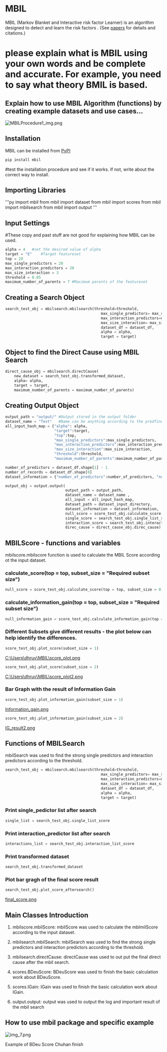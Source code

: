 # MBIL
MBIL (Markov Blanket and Interactive risk factor Learner) is an algorithm designed to detect and learn the risk factors  . (See [papers](https://github.com/XiaJiang-2/MBIL/blob/main/docs/BINF-D-19-00613_R2(2).pdf) for details and citations.)
# please explain what is MBIL using your own words and be complete and accurate. For example, you need to say what theory BMIL is based.

## Explain how to use MBIL Algorithm (functions) by creating example datasets and use cases... 

![MBILProcedure1_img.png](MBILProcedure1_img.png)
## Installation
MBIL can be installed from [PyPI](https://pypi.org/project/mbil/)


```py
pip install mbil
```
#test the installation procedure and see if it works. If not, write about the correct way to install. 
##  Importing Libraries

'''py
import mbil
from mbil import dataset
from mbil import scores
from mbil import mbilsearch
from mbil import output
'''

##  Input Settings
#These copy and past stuff are not good for explaining how MBIL can be used. 
```py
alpha = 4   #set the desired value of alpha
target = "E"    #Target featureset
top = 20
max_single_predictors = 20  
max_interaction_predictors = 20
max_size_interaction = 3
threshold = 0.05
maximum_number_of_parents = 7 #Maximum parents of the featureset
```

##  Creating a Search Object

```py
search_test_obj = mbilsearch.mbilsearch(threshold=threshold,
                                           max_single_predictors= max_single_predictors,
                                           max_interaction_predictors=max_interaction_predictors,
                                           max_size_interaction= max_size_interaction,
                                           dataset_df = dataset_df,
                                           alpha = alpha,
                                           target = target)
```

##  Object to find the Direct Cause using MBIL Search

```py
direct_cause_obj = mbilsearch.directCause(
    new_dataset = search_test_obj.transformed_dataset,
    alpha= alpha,
    target = target,
    maximum_number_of_parents = maximum_number_of_parents)
```

##  Creating Output Object

```py
output_path = "output/" #Output stored in the output folder
dataset_name = "Test"   #Name can be anything according to the predfined dataset
all_input_hash_map = {"alpha": alpha,
                      "target":target, 
                      "top":top, 
                      "max_single_predictors":max_single_predictors, 
                      "max_interaction_predictors":max_interaction_predictors,
                      "max_size_interaction":max_size_interaction, 
                      "threshold":threshold, 
                      "maximum_number_of_parents":maximum_number_of_parents}

number_of_predictors = dataset_df.shape[1] - 1
number_of_records = dataset_df.shape[0]
dataset_information = {"number_of_predictors":number_of_predictors, "number_of_records":number_of_records}

output_obj = output.output(
                           output_path = output_path,
                           dataset_name = dataset_name , 
                           all_input = all_input_hash_map, 
                           dataset_path = dataset_input_directory, 
                           dataset_information = dataset_information, 
                           null_score = score_test_obj.calculate_score(top = top, subset_size = 0), 
                           single_score = search_test_obj.single_list_score, 
                           interaction_score = search_test_obj.interaction_list_score, 
                           direc_cause = direct_cause_obj.direc_cause)
```

##  MBILScore - functions and variables

mbilscore.mbilscore function is used to calculate the MBIL Score according ot the input dataset.

### calculate_score(top = top, subset_size = "Required subset size")

```py
null_score = score_test_obj.calculate_score(top = top, subset_size = 0)
```
### calculate_information_gain(top = top, subset_size = "Required subset size")

```py
null_information_gain = score_test_obj.calculate_information_gain(top = top, subset_size = 0)
```

### Different Subsets give different results - the plot below can help identify the differences.

```py
score_test_obj.plot_score(subset_size = 1)
```
[C:\Users\dhruv\MBIL\score_plot.png](score_plot.png)

```py
score_test_obj.plot_score(subset_size = 2)
```
[C:\Users\dhruv\MBIL\score_plot2.png](../../score_plot2.png)

### Bar Graph with the result of Information Gain
```py
score_test_obj.plot_information_gain(subset_size = 1)
```
[Information_gain.png](../../IG_result.png)

```py
score_test_obj.plot_information_gain(subset_size = 2)
```
[IG_result2.png](../../IG_result2.png)


##  Functions of MBILSearch

mbilSearch was used to find the strong single predictors and interaction predictors according to the threshold.

```py
search_test_obj = mbilsearch.mbilsearch(threshold=threshold,
                                           max_single_predictors= max_single_predictors,
                                           max_interaction_predictors=max_interaction_predictors,
                                           max_size_interaction= max_size_interaction,
                                           dataset_df = dataset_df,
                                           alpha = alpha,
                                           target = target)
```

### Print single_pedictor list after search

```py
single_list = search_test_obj.single_list_score
```

### Print interaction_predictor list after search

```py
interactions_list = search_test_obj.interaction_list_score
```

### Print transformed dataset

```py
search_test_obj.transformed_dataset
```

### Plot bar gragh of the final score result

```py
search_test_obj.plot_score_aftersearch()
```
[final_score.png](../../final_score.png)
## Main Classes Introduction
1. mbilscore.mbilScore: mbilScore was used to calculate the mbImilScore according to the input dataset.

2. mbilsearch.mbilSearch: mbilSearch was used to find the strong single predictors and interaction predictors according to the threshold.

3. mbilsearch.directCause: directCause was used to out put the final direct cause after the mbil search.

4. scores.BDeuScore: BDeuScore was used to finish the basic calculation work about BDeuScore.

5. scores.IGain: IGain was used to finish the basic calculation work about IGain.

6. output.output: output was used to output the log and important result of the mbil search

## How to use mbil package and specific example
![img_7.png](img_7.png)





Example of BDeu Score
Chuhan finish
